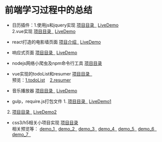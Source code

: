 # 前端学习过程中的总结

* 日历插件：1.使用js和jquery实现 <a href="https://github.com/huglulu/project/tree/master/plugins/datepick" target="_blank">项目目录 &nbsp;</a> <a href="#" target="_blank">LiveDemo</a>    <br>
			2.vue实现    <a href="https://github.com/huglulu/vue_item/tree/master/vue-datepick" target="_blank">项目目录 &nbsp;</a> <a href="https://huglulu.github.io/vue_item/vue-datepick/" target="_blank">LiveDemo</a>   

* react打造的电影墙页面      <a href="#" target="_blank">项目介绍 &nbsp;</a>  <a href="http://win5do.cc/photowall" target="_blank">LiveDemo</a>  

* 响应式页面        <a href="https://github.com/huglulu/project/tree/master/htmls/bootstrap/cube" target="_blank">项目目录 &nbsp;</a> <a href="http://hugliu.com/cube/index.html" target="_blank">LiveDemo</a> 

* nodejs网络小爬虫及npm命令行工具  <a href="https://github.com/huglulu/node_learn" target="_blank">项目目录</a>

* vue实现的todoList和resumer <a href="https://github.com/huglulu/vue_item" target="_blank">项目目录 &nbsp;</a> <br> 
预览：[1.todoList](https://huglulu.github.io/vue_item/todoList/) &nbsp;&nbsp; [2.resumer](https://huglulu.github.io/vue_item/resumer/dist/#/)

* 音乐播放器    <a href="https://github.com/huglulu/project/tree/master/plugins/my-Music" target="_blank">项目目录 &nbsp;</a> <a href="http://hugliu.com/my-Music/index.html#" target="_blank">LiveDemo</a> 

* gulp，require.js打包文件  1. <a href="https://github.com/huglulu/project/tree/master/tools/gulp/demo1" target="_blank">项目目录 &nbsp;</a> <a href="https://huglulu.github.io/project/tools/gulp/demo1/#" target="_blank">LiveDemo1</a>  <br>
2. <a href="https://github.com/huglulu/project/tree/master/htmls/mocksites" target="_blank">项目目录 &nbsp;</a> <a href="http://hugliu.com/mocksites/index.html" target="_blank">LiveDemo2</a> 

* css3/h5相关小项目实现    <a href="https://github.com/huglulu/project/tree/master/specialEffects/CSS3" target="_blank">项目目录</a> <br>
<span>相关预览等：</span> <a href="https://huglulu.github.io/project/specialEffects/CSS3/demo/3d%E6%97%8B%E8%BD%AC/3d.html" target="_blank">demo_1 &nbsp;</a> 
<a href="https://huglulu.github.io/project/specialEffects/CSS3/demo/css3%E7%85%A7%E7%89%87%E5%A2%99/picture.html" target="_blank">demo_2 &nbsp;</a> 
<a href="https://huglulu.github.io/project/specialEffects/CSS3/demo/%E5%9B%BE%E6%96%87%E8%BD%AC%E6%8D%A2/imageDemo.html" target="_blank">demo_3 &nbsp;</a> 
<a href="https://huglulu.github.io/project/specialEffects/CSS3/cookie.html" target="_blank">demo_4 &nbsp;</a> 
<a href="https://huglulu.github.io/project/specialEffects/CSS3/rotate.html" target="_blank">demo_5 &nbsp;</a> 
<a href="https://huglulu.github.io/project/specialEffects/CSS3/CSS3/css_drag.html" target="_blank">demo_6 &nbsp;</a> 
<a href="https://huglulu.github.io/project/specialEffects/fullpage/fullpage.html" target="_blank">demo_7 &nbsp;</a> 




